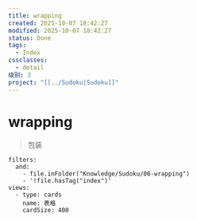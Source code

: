 ```yaml
---
title: wrapping
created: 2025-10-07 18:42:27
modified: 2025-10-07 18:42:27
status: Done
tags:
  - Index
cssclasses:
  - detail
级别: 3
project: "[[../Sudoku|Sudoku]]"
---
```


# wrapping

> 包装

```base
filters:
  and:
    - file.inFolder("Knowledge/Sudoku/06-wrapping")
    - '!file.hasTag("index")'
views:
  - type: cards
    name: 表格
    cardSize: 400
```
